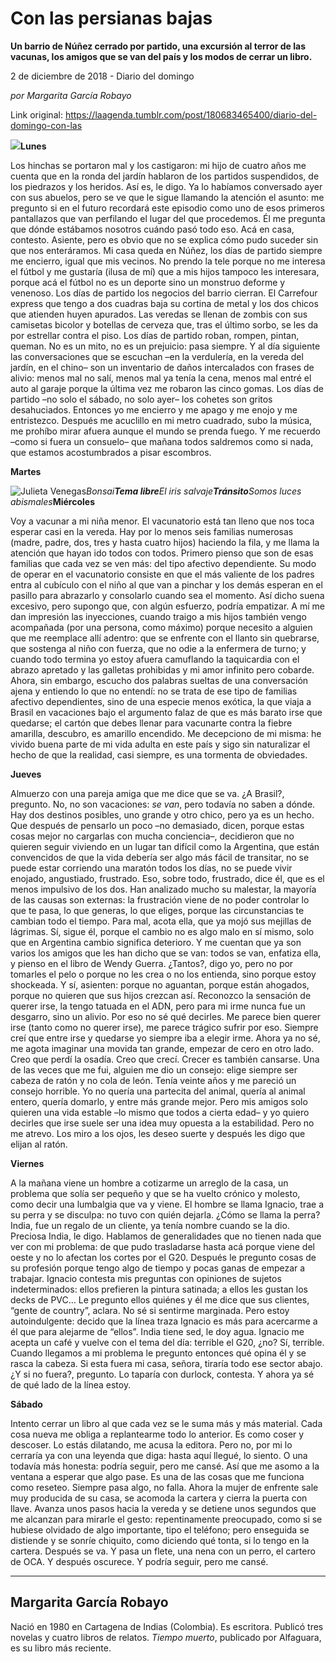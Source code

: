 # Con las persianas bajas

**Un barrio de Núñez cerrado por partido, una excursión al terror de las vacunas, los amigos que se van del país y los modos de cerrar un libro.**

2 de diciembre de 2018 - Diario del domingo

_por Margarita García Robayo_

Link original: https://laagenda.tumblr.com/post/180683465400/diario-del-domingo-con-las

![](https://64.media.tumblr.com/4fac4f781f71c90d78097523209aaece/tumblr_inline_pj6kl6yyrS1t6q87u_500.jpg)**Lunes**

Los hinchas se portaron mal y los castigaron: mi
hijo de cuatro años me cuenta que en la ronda del jardín hablaron de los
partidos suspendidos, de los piedrazos y los heridos. Así es, le digo. Ya lo
habíamos conversado ayer con sus abuelos, pero se ve que le sigue llamando la
atención el asunto: me pregunto si en el futuro recordará este episodio como
uno de esos primeros pantallazos que van perfilando el lugar del que
procedemos. Él me pregunta que dónde estábamos nosotros cuándo pasó todo eso.
Acá en casa, contesto. Asiente, pero es obvio que no se explica cómo pudo
suceder sin que nos enteráramos. Mi casa queda en Núñez, los días de partido
siempre me encierro, igual que mis vecinos. No prendo la tele porque no me
interesa el fútbol y me gustaría (ilusa de mí) que a mis hijos tampoco les
interesara, porque acá el fútbol no es un deporte sino un monstruo deforme y
venenoso. Los días de partido los negocios del barrio cierran.  El Carrefour express que tengo a dos cuadras
baja su cortina de metal y los dos chicos que atienden huyen apurados. Las
veredas se llenan de zombis con sus camisetas bicolor y botellas de cerveza
que, tras el último sorbo, se les da por estrellar contra el piso. Los días de
partido roban, rompen, pintan, queman. No es un mito, no es un prejuicio: pasa
siempre. Y al día siguiente las conversaciones que se escuchan –en la
verdulería, en la vereda del jardín, en el chino– son un inventario de daños
intercalados con frases de alivio: menos mal no salí, menos mal ya tenía la
cena, menos mal entré el auto al garaje porque la última vez me robaron las
cinco gomas. Los días de partido –no solo el sábado, no solo ayer– los cohetes
son gritos desahuciados. Entonces yo me encierro y me apago y me enojo y me
entristezco. Después me acuclillo en mi metro cuadrado, subo la música, me
prohíbo mirar afuera aunque el mundo se prenda fuego. Y me recuerdo –como si
fuera un consuelo– que mañana todos saldremos como si nada, que estamos
acostumbrados a pisar escombros. 

**Martes**

![Julieta Venegas](https://64.media.tumblr.com/68d6ec894874e442d2e92c960cec0c75/tumblr_inline_pj6kl7Z3LA1t6q87u_250.jpg)*Bonsai**Tema libre**El
iris salvaje**Tránsito**Somos luces
abismales***Miércoles**

Voy a vacunar a mi niña menor. El vacunatorio
está tan lleno que nos toca esperar casi en la vereda. Hay por lo menos seis
familias numerosas (madre, padre, dos, tres y hasta cuatro hijos) haciendo la
fila, y me llama la atención que hayan ido todos con todos. Primero pienso que
son de esas familias que cada vez se ven más: del tipo afectivo dependiente. Su
modo de operar en el vacunatorio consiste en que el más valiente de los padres
entra al cubículo con el niño al que van a pinchar y los demás esperan en el
pasillo para abrazarlo y consolarlo cuando sea el momento. Así dicho suena
excesivo, pero supongo que, con algún esfuerzo, podría empatizar. A mí me dan
impresión las inyecciones, cuando traigo a mis hijos también vengo acompañada
(por una persona, como máximo) porque necesito a alguien que me reemplace allí
adentro: que se enfrente con el llanto sin quebrarse, que sostenga al niño con
fuerza, que no odie a la enfermera de turno; y cuando todo termina yo estoy
afuera camuflando la taquicardia con el abrazo apretado y las galletas
prohibidas y mi amor infinito pero cobarde. Ahora, sin embargo, escucho dos
palabras sueltas de una conversación ajena y entiendo lo que no entendí: no se
trata de ese tipo de familias afectivo dependientes, sino de una especie menos
exótica, la que viaja a  Brasil en
vacaciones bajo el argumento falaz de que es más barato irse que quedarse; el
cartón que debes llenar para vacunarte contra la fiebre amarilla, descubro, es
amarillo encendido. Me decepciono de mi misma: he vivido buena parte de mi vida
adulta en este país y sigo sin naturalizar el hecho de que la realidad, casi
siempre, es una tormenta de obviedades.  

**Jueves**

Almuerzo con una pareja amiga que me dice que se
va. ¿A Brasil?, pregunto. No, no son vacaciones: *se van*, pero todavía no saben a dónde. Hay dos destinos posibles,
uno grande y otro chico, pero ya es un hecho. Que después de pensarlo un poco
–no demasiado, dicen, porque estas cosas mejor no cargarlas con mucha
conciencia–, decidieron que no quieren seguir viviendo en un lugar tan difícil
como la Argentina, que están convencidos de que la vida debería ser algo más
fácil de transitar, no se puede estar corriendo una maratón todos los días, no
se puede vivir enojado, angustiado, frustrado. Eso, sobre todo, frustrado, dice
él, que es el menos impulsivo de los dos. Han analizado mucho su malestar, la
mayoría de las causas son externas: la frustración viene de no poder controlar
lo que te pasa, lo que generas, lo que eliges, porque las circunstancias te
cambian todo el tiempo. Para mal, acota ella, que ya mojó sus mejillas de
lágrimas. Sí, sigue él, porque el cambio no es algo malo en sí mismo, solo que
en Argentina cambio significa deterioro. Y me cuentan que ya son varios los
amigos que les han dicho que se van: todos se van, enfatiza ella, y pienso en
el libro de Wendy Guerra. ¿Tantos?, digo yo, pero no por tomarles el pelo o
porque no les crea o no los entienda, sino porque estoy shockeada. Y sí,
asienten: porque no aguantan, porque están ahogados, porque no quieren que sus
hijos crezcan así. Reconozco la sensación de querer irse, la tengo tatuada en
el ADN, pero para mi irme nunca fue un desgarro, sino un alivio. Por eso no sé
qué decirles. Me parece bien querer irse (tanto como no querer irse), me parece
trágico sufrir por eso. Siempre creí que entre irse y quedarse yo siempre iba a
elegir irme. Ahora ya no sé, me agota imaginar una movida tan grande, empezar
de cero en otro lado. Creo que perdí la osadía. Creo que crecí. Crecer es también
cansarse. Una de las veces que me fui, alguien me dio un consejo: elige siempre
ser cabeza de ratón y no cola de león. Tenía veinte años y me pareció un
consejo horrible. Yo no quería una partecita del animal, quería al animal
entero, quería domarlo, y entre más grande mejor. Pero mis amigos solo quieren
una vida estable –lo mismo que todos a cierta edad– y yo quiero decirles que
irse suele ser una idea muy opuesta a la estabilidad. Pero no me atrevo. Los
miro a los ojos, les deseo suerte y después les digo que elijan al ratón. 

**Viernes**

A la mañana viene un hombre a cotizarme un
arreglo de la casa, un problema que solía ser pequeño y que se ha vuelto
crónico y molesto, como decir una lumbalgia que va y viene. El hombre se llama
Ignacio, trae a su perra y se disculpa: no tuvo con quién dejarla. ¿Cómo se
llama la perra? India, fue un regalo de un cliente, ya tenía nombre cuando se
la dio. Preciosa India, le digo. Hablamos de generalidades que no tienen nada
que ver con mi problema: de que pudo trasladarse hasta acá porque viene del
oeste y no lo afectan los cortes por  el
G20. Después le pregunto cosas de su profesión porque tengo algo de tiempo y
pocas ganas de empezar a trabajar. Ignacio contesta mis preguntas con opiniones
de sujetos indeterminados: ellos prefieren la pintura satinada; a ellos les
gustan los decks de PVC… Le pregunto ellos quiénes y él me dice que sus
clientes, “gente de country”, aclara. No sé si sentirme marginada. Pero estoy
autoindulgente: decido que la línea traza Ignacio es más para acercarme a él
que para alejarme de “ellos”. India tiene sed, le doy agua. Ignacio me acepta
un café y vuelve con el tema del día: terrible el G20, ¿no? Sí, terrible.
Cuando llegamos a mi problema le pregunto entonces qué opina él y se rasca la
cabeza. Si esta fuera mi casa, señora, tiraría todo ese sector abajo. ¿Y si no
fuera?, pregunto. Lo taparía con durlock, contesta. Y ahora ya sé de qué lado
de la línea estoy. 

**Sábado**

Intento cerrar un libro al que cada vez se le
suma más y más material. Cada cosa nueva me obliga a replantearme todo lo
anterior. Es como coser y descoser. Lo estás dilatando, me acusa la editora.
Pero no, por mi lo cerraría ya con una leyenda que diga: hasta aquí llegué, lo
siento. O una todavía más honesta: podría seguir, pero me cansé. Así que me
asomo a la ventana a esperar que algo pase. Es una de las cosas que me funciona
como reseteo. Siempre pasa algo, no falla. Ahora la mujer de enfrente sale muy
producida de su casa, se acomoda la cartera y cierra la puerta con llave.
Avanza unos pasos hacia la vereda y se detiene unos segundos que me alcanzan
para mirarle el gesto: repentinamente preocupado, como si se hubiese olvidado
de algo importante, tipo el teléfono; pero enseguida se distiende y se sonríe
chiquito, como diciendo qué tonta, si lo tengo en la cartera. Después se va. Y
pasa un flete, una nena con un perro, el cartero de OCA. Y después oscurece. Y
podría seguir, pero me cansé.



---

Margarita García Robayo
-----------------------

 Nació en 1980 en Cartagena de Indias (Colombia). Es escritora. Publicó tres novelas y cuatro libros de relatos. *Tiempo muerto*, publicado por Alfaguara, es su libro más reciente.

